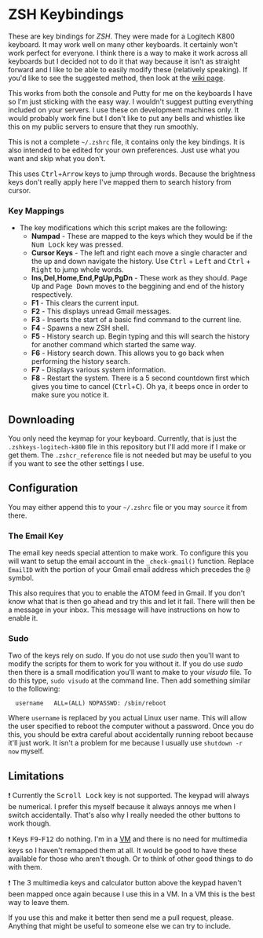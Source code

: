 ZSH Keybindings
===============

These are key bindings for *ZSH*. They were made for a Logitech K800 keyboard.
It may work well on many other keyboards. It certainly won't work perfect for
everyone. I think there is a way to make it work across all keyboards but I
decided not to do it that way because it isn't as straight forward and I like
to be able to easily modify these (relatively speaking). If you'd like to see
the suggested method, then look at the 
[wiki page](http://zshwiki.org/home/zle/bindkeys).

This works from both the console and Putty for me on the keyboards I have so
I'm just sticking with the easy way. I wouldn't suggest putting everything
included on your servers. I use these on development machines only. It would
probably work fine but I don't like to put any bells and whistles like this 
on my public servers to ensure that they run smoothly.


This is not a complete `~/.zshrc` file, it contains only the key bindings. It
is also intended to be edited for your own preferences. Just use what you want
and skip what you don't.

This uses <kbd>Ctrl</kbd>+<kbd>Arrow</kbd> keys to jump through words. Because 
the brightness keys don't really apply here I've mapped them to search history 
from cursor.

### Key Mappings ###
 - The key modifications which this script makes are the following:
   - **Numpad** - These are mapped to the keys which they would be if the 
          <kbd>Num Lock</kbd> key was pressed.
   - **Cursor Keys** - The left and right each move a single character and the 
          up and down navigate the history. Use <kbd>Ctrl</kbd> + 
          <kbd>Left</kbd> and <kbd>Ctrl</kbd> + <kbd>Right</kbd> to jump whole
          words.
   - **Ins,Del,Home,End,PgUp,PgDn** - These work as they should. 
          <kbd>Page Up</kbd> and <kbd>Page Down</kbd> moves to the beggining
          and end of the history respectively.
   - **F1** - This clears the current input.
   - **F2** - This displays unread Gmail messages.
   - **F3** - Inserts the start of a basic find command to the current line.
   - **F4** - Spawns a new ZSH shell.
   - **F5** - History search up. Begin typing and this will search the history 
          for another command which started the same way.
   - **F6** - History search down. This allows you to go back when performing 
          the history search.
   - **F7** - Displays various system information.
   - **F8** - Restart the system. There is a 5 second countdown first which 
              gives you time to cancel (<kbd>Ctrl</kbd>+<kbd>C</kbd>). Oh ya,
              it beeps once in order to make sure you notice it.


## Downloading ##

You only need the keymap for your keyboard. Currently, that is just the 
`.zshkeys-logitech-k800` file in this repository but I'll add more if I make
or get them. The `.zshcr_reference` file is not needed but may be useful to 
you if you want to see the other settings I use.


## Configuration ##

You may either append this to your `~/.zshrc` file or you may `source` it from 
there.

### The Email Key ###

The email key needs special attention to make work. To configure this you will
want to setup the email account in the `_check-gmail()` function. Replace
`EmailID` with the portion of your Gmail email address which precedes the 
<kbd>@</kbd> symbol.

This also requires that you to enable the ATOM feed in Gmail. If you don't know 
what that is then go ahead and try this and let it fail. There will then be a 
message in your inbox. This message will have instructions on how to enable it. 

### Sudo ###

Two of the keys rely on *sudo*. If you do not use *sudo* then you'll want to 
modify the scripts for them to work for you without it. If you do use *sudo*
then there is a small modification you'll want to make to your *visudo* file.
To do this type, `sudo visudo` at the command line. Then add something similar
to the following:

      username   ALL=(ALL) NOPASSWD: /sbin/reboot

Where `username` is replaced by you actual Linux user name. This will allow the
user specified to reboot the computer without a password. Once you do this, you
should be extra careful about accidentally running reboot because it'll just
work. It isn't a problem for me because I usually use `shutdown -r now` myself.


## Limitations ##

:heavy_exclamation_mark: Currently the <kbd>Scroll Lock</kbd> key is not
supported. The keypad will always be numerical. I prefer this myself because
it always annoys me when I switch accidentally. That's also why I really
needed the other buttons to work though.

:heavy_exclamation_mark: Keys <kbd>F9</kbd>-<kbd>F12</kbd> do nothing. I'm
in a [VM](http://en.wikipedia.org/wiki/Virtual_machine "VM") and there is
no need for multimedia keys so I haven't remapped them at all. It would be
good to have these available for those who aren't though. Or to think of
other good things to do with them.

:heavy_exclamation_mark: The 3 multimedia keys and calculator button above
the keypad haven't been mapped once again because I use this in a VM. In a
VM this is the best way to leave them.

If you use this and make it better then send me a pull request, please. 
Anything that might be useful to someone else we can try to include. 

